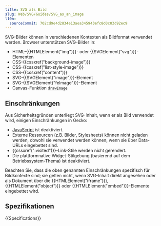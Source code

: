 ```yaml
---
title: SVG als Bild
slug: Web/SVG/Guides/SVG_as_an_image
l10n:
  sourceCommit: 702cd9e4d2834e13aea345943efc8d0c03d92ec9
---
```


SVG-Bilder können in verschiedenen Kontexten als Bildformat verwendet werden. Browser unterstützen SVG-Bilder in:

- HTML-{{HTMLElement("img")}}- oder {{SVGElement("svg")}}-Elementen
- CSS-{{cssxref("background-image")}}
- CSS-{{cssxref("list-style-image")}}
- CSS-{{cssxref("content")}}
- SVG-{{SVGElement("image")}}-Element
- SVG-{{SVGElement("feImage")}}-Element
- Canvas-Funktion [`drawImage`](/de/docs/Web/API/Canvas_API/Tutorial/Using_images#drawing_images)

## Einschränkungen

Aus Sicherheitsgründen unterliegt SVG-Inhalt, wenn er als Bild verwendet wird, einigen Einschränkungen in Gecko:

- [JavaScript](/de/docs/Web/JavaScript) ist deaktiviert.
- Externe Ressourcen (z.B. Bilder, Stylesheets) können nicht geladen werden, obwohl sie verwendet werden können, wenn sie über Data-URLs eingebettet sind.
- {{cssxref(":visited")}}-Link-Stile werden nicht gerendert.
- Die plattformnative Widget-Stilgebung (basierend auf dem Betriebssystem-Thema) ist deaktiviert.

Beachten Sie, dass die oben genannten Einschränkungen spezifisch für Bildkontexte sind; sie gelten nicht, wenn SVG-Inhalt direkt angesehen oder als Dokument über die {{HTMLElement("iframe")}}, {{HTMLElement("object")}} oder {{HTMLElement("embed")}}-Elemente eingebettet wird.

## Spezifikationen

{{Specifications}}
